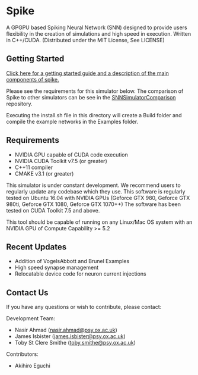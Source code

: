 # Spike

A GPGPU based Spiking Neural Network (SNN) designed to provide users flexibility in the creation of simulations and high speed in execution. Written in C++/CUDA. (Distributed under the MIT License, See LICENSE)

## Getting Started

[Click here for a getting started guide and a description of the main components of spike.](https://sites.google.com/view/spike-simulator/home)

Please see the requirements for this simulator below. The comparison of Spike to other simulators can be see in the [SNNSimulatorComparison](https://github.com/nasiryahm/SNNSimulatorComparison) repository.

Executing the install.sh file in this directory will create a Build folder and compile the example networks in the Examples folder.

## Requirements
  - NVIDIA GPU capable of CUDA code execution
  - NVIDIA CUDA Toolkit v7.5 (or greater)
  - C++11 compiler
  - CMAKE v3.1 (or greater)

This simulator is under constant development. We recommend users to regularly update any codebase which they use. This software is regularly tested on Ubuntu 16.04 with NVIDIA GPUs (Geforce GTX 980, Geforce GTX 980ti, Geforce GTX 1080, Geforce GTX 1070++) The software has been tested on CUDA Toolkit 7.5 and above.

This tool should be capable of running on any Linux/Mac OS system with an NVIDIA GPU of Compute Capability >= 5.2

## Recent Updates
  - Addition of VogelsAbbott and Brunel Examples
  - High speed synapse management
  - Relocatable device code for neuron current injections


## Contact Us
If you have any questions or wish to contribute, please contact: 

Development Team:
  - Nasir Ahmad (nasir.ahmad@psy.ox.ac.uk)
  - James Isbister (james.isbister@psy.ox.ac.uk)
  - Toby St Clere Smithe (toby.smithe@psy.ox.ac.uk)

Contributors:
  - Akihiro Eguchi
